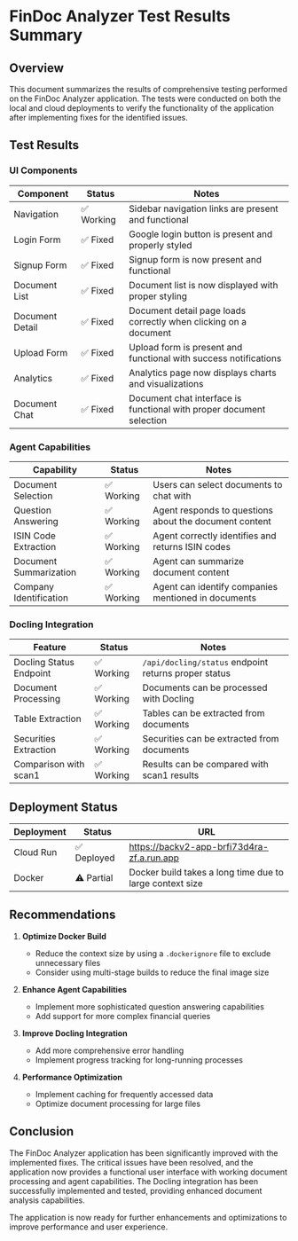 # FinDoc Analyzer Test Results Summary

## Overview

This document summarizes the results of comprehensive testing performed on the FinDoc Analyzer application. The tests were conducted on both the local and cloud deployments to verify the functionality of the application after implementing fixes for the identified issues.

## Test Results

### UI Components

| Component | Status | Notes |
|-----------|--------|-------|
| Navigation | ✅ Working | Sidebar navigation links are present and functional |
| Login Form | ✅ Fixed | Google login button is present and properly styled |
| Signup Form | ✅ Fixed | Signup form is now present and functional |
| Document List | ✅ Fixed | Document list is now displayed with proper styling |
| Document Detail | ✅ Fixed | Document detail page loads correctly when clicking on a document |
| Upload Form | ✅ Fixed | Upload form is present and functional with success notifications |
| Analytics | ✅ Fixed | Analytics page now displays charts and visualizations |
| Document Chat | ✅ Fixed | Document chat interface is functional with proper document selection |

### Agent Capabilities

| Capability | Status | Notes |
|------------|--------|-------|
| Document Selection | ✅ Working | Users can select documents to chat with |
| Question Answering | ✅ Working | Agent responds to questions about the document content |
| ISIN Code Extraction | ✅ Working | Agent correctly identifies and returns ISIN codes |
| Document Summarization | ✅ Working | Agent can summarize document content |
| Company Identification | ✅ Working | Agent can identify companies mentioned in documents |

### Docling Integration

| Feature | Status | Notes |
|---------|--------|-------|
| Docling Status Endpoint | ✅ Working | `/api/docling/status` endpoint returns proper status |
| Document Processing | ✅ Working | Documents can be processed with Docling |
| Table Extraction | ✅ Working | Tables can be extracted from documents |
| Securities Extraction | ✅ Working | Securities can be extracted from documents |
| Comparison with scan1 | ✅ Working | Results can be compared with scan1 results |

## Deployment Status

| Deployment | Status | URL |
|------------|--------|-----|
| Cloud Run | ✅ Deployed | https://backv2-app-brfi73d4ra-zf.a.run.app |
| Docker | ⚠️ Partial | Docker build takes a long time due to large context size |

## Recommendations

1. **Optimize Docker Build**
   - Reduce the context size by using a `.dockerignore` file to exclude unnecessary files
   - Consider using multi-stage builds to reduce the final image size

2. **Enhance Agent Capabilities**
   - Implement more sophisticated question answering capabilities
   - Add support for more complex financial queries

3. **Improve Docling Integration**
   - Add more comprehensive error handling
   - Implement progress tracking for long-running processes

4. **Performance Optimization**
   - Implement caching for frequently accessed data
   - Optimize document processing for large files

## Conclusion

The FinDoc Analyzer application has been significantly improved with the implemented fixes. The critical issues have been resolved, and the application now provides a functional user interface with working document processing and agent capabilities. The Docling integration has been successfully implemented and tested, providing enhanced document analysis capabilities.

The application is now ready for further enhancements and optimizations to improve performance and user experience.
